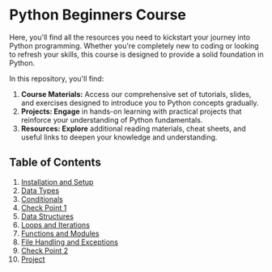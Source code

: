 # Python Beginners Course
Here, you'll find all the resources you need to kickstart your journey into Python programming. Whether you're completely new to coding or looking to refresh your skills, this course is designed to provide a solid foundation in Python.   

In this repository, you'll find:   

1. **Course Materials:** Access our comprehensive set of tutorials, slides, and exercises designed to introduce you to Python concepts gradually.   
2. **Projects: Engage** in hands-on learning with practical projects that reinforce your understanding of Python fundamentals.   
3. **Resources: Explore** additional reading materials, cheat sheets, and useful links to deepen your knowledge and understanding.   

## Table of Contents
1. [Installation and Setup](./1.%20Installation%20and%20Setup/README.md)
2. [Data Types](./Data%20Types/README.md)
3. [Conditionals](./3.%20Conditionals/README.md)
4. [Check Point 1](#)
5. [Data Structures](#)
6. [Loops and Iterations](#)
7. [Functions and Modules](#)
8. [File Handling and Exceptions](#)
9. [Check Point 2](#)
10. [Project](#)